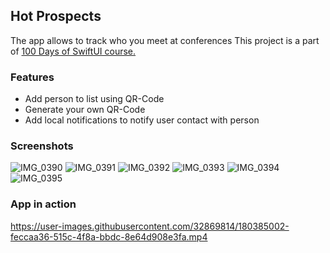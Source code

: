 ## Hot Prospects


The  app allows to track who you meet at conferences
This project is a part of [100 Days of SwiftUI course.](https://www.hackingwithswift.com/100/swiftui)


### Features 
 - Add person to list using QR-Code
 - Generate  your own QR-Code
 - Add local notifications to notify user contact with person


### Screenshots

![IMG_0390](https://user-images.githubusercontent.com/32869814/180387382-4c860561-7d53-4617-96b6-415975323096.PNG)
![IMG_0391](https://user-images.githubusercontent.com/32869814/180387378-c8f05b5d-c4f3-4854-be88-b9e61acd6a08.PNG)
![IMG_0392](https://user-images.githubusercontent.com/32869814/180387373-e4fd994c-2b57-457c-b430-c628bdfd07ce.PNG)
![IMG_0393](https://user-images.githubusercontent.com/32869814/180387369-c98dd645-42c1-4869-968a-2d78b576f48d.PNG)
![IMG_0394](https://user-images.githubusercontent.com/32869814/180387363-9e22d0ac-ce31-4b3e-95de-2003558bdaa4.PNG)
![IMG_0395](https://user-images.githubusercontent.com/32869814/180387346-fa033756-459a-45c9-a1dd-8060926157cb.PNG)


### App in action



https://user-images.githubusercontent.com/32869814/180385002-feccaa36-515c-4f8a-bbdc-8e64d908e3fa.mp4


